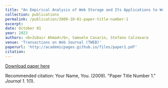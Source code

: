 ```yaml
---
title: "An Empirical Analysis of Web Storage and Its Applications to Web Tracking"
collection: publications
permalink: /publication/2009-10-01-paper-title-number-1
excerpt: 
date: October 01
year: 2023
authors: <b>Zubair Ahmad</b>, Samuele Casarin, Stefano Calzavara
venue: 'Transactions on Web Journal (TWEB)'
paperurl: 'http://academicpages.github.io/files/paper1.pdf'
citation:
---
```



[Download paper here](http://academicpages.github.io/files/paper1.pdf)

Recommended citation: Your Name, You. (2009). "Paper Title Number 1." <i>Journal 1</i>. 1(1).
